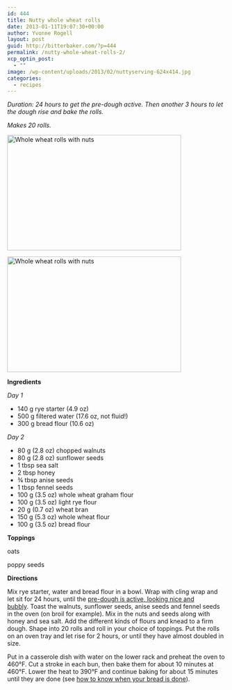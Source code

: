 ```yaml
---
id: 444
title: Nutty whole wheat rolls
date: 2013-01-11T19:07:30+00:00
author: Yvonne Rogell
layout: post
guid: http://bitterbaker.com/?p=444
permalink: /nutty-whole-wheat-rolls-2/
xcp_optin_post:
  - ""
image: /wp-content/uploads/2013/02/nuttyserving-624x414.jpg
categories:
  - recipes
---
```

_Duration:_ _24 hours to get the pre-dough active. Then another 3 hours to let the dough rise and bake the rolls._
  
_Makes 20 rolls._

<p class="recipe-icon">
  <img class="recipe-icon alignright pinthis" title="Whole wheat rolls with nuts | bitterbaker.com" alt="Whole wheat rolls with nuts " src="http://bitterbaker.com/images/nuttyserving-mini.jpg" width="400" height="266" />
</p>

<p class="">
  <img class=" alignright pinthis" title="Whole wheat rolls with nuts | bitterbaker.com" alt="Whole wheat rolls with nuts " src="http://bitterbaker.com/images/nuttyserving.jpg" width="400" height="266" />
</p>

**Ingredients**
  
_Day 1_

  * 140 g rye starter (4.9 oz)
  * 500 g filtered water (17.6 oz, not fluid!)
  * 300 g bread flour (10.6 oz)

_Day 2_

  * 80 g (2.8 oz) chopped walnuts
  * 80 g (2.8 oz) sunflower seeds
  * 1 tbsp sea salt
  * 2 tbsp honey
  * ¾ tbsp anise seeds
  * 1 tbsp fennel seeds
  * 100 g (3.5 oz) whole wheat graham flour
  * 100 g (3.5 oz) light rye flour
  * 20 g (0.7 oz) wheat bran
  * 150 g (5.3 oz) whole wheat flour
  * 100 g (3.5 oz) bread flour

**Toppings**
  
oats
  
poppy seeds

**Directions**
  
Mix rye starter, water and bread flour in a bowl. Wrap with cling wrap and let sit for 24 hours, until the [pre-dough is active, looking nice and bubbly](http://bitterbaker.com/what-an-active-pre-dough-looks-like/ "What an active pre-dough looks like"). Toast the walnuts, sunflower seeds, anise seeds and fennel seeds in the oven (on broil for example). Mix in the nuts and seeds along with honey and sea salt. Add the different kinds of flours and knead to a firm dough. Shape into 20 rolls and roll in your choice of toppings. Put the rolls on an oven tray and let rise for 2 hours, or until they have almost doubled in size.

Put in a casserole dish with water on the lower rack and preheat the oven to 460°F. Cut a stroke in each bun, then bake them for about 10 minutes at 460°F. Lower the heat to 390°F and continue baking for about 15 minutes until they are done (see <a href="http://bitterbaker.com/?p=198" target="_blank">how to know when your bread is done</a>).
